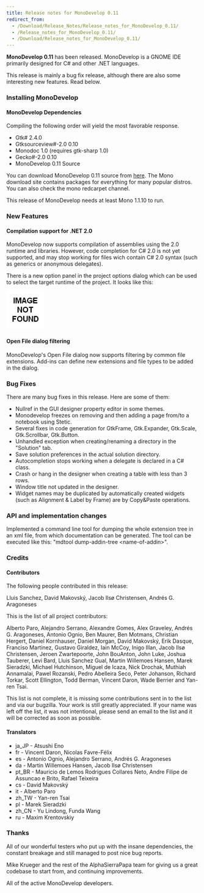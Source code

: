 ```yaml
---
title: Release notes for MonoDevelop 0.11
redirect_from:
  - /Download/Release_Notes/Release_notes_for_MonoDevelop_0.11/
  - /Release_notes_for_MonoDevelop_0.11/
  - /Download/Release_notes_for_MonoDevelop_0.11/
---
```


**MonoDevelop 0.11** has been released. MonoDevelop is a GNOME IDE primarily designed for C# and other .NET languages.

This release is mainly a bug fix release, although there are also some interesting new features. Read below.

### Installing MonoDevelop

#### MonoDevelop Dependencies

Compiling the following order will yield the most favorable response.

-   Gtk# 2.4.0
-   Gtksourceview\#-2.0 0.10
-   Monodoc 1.0 (requires gtk-sharp 1.0)
-   Gecko\#-2.0 0.10
-   MonoDevelop 0.11 Source

You can download MonoDevelop 0.11 source from [here](/download/ "Download"). The Mono download site contains packages for everything for many popular distros. You can also check the mono redcarpet channel.

This release of MonoDevelop needs at least Mono 1.1.10 to run.

### New Features

#### Compilation support for .NET 2.0

MonoDevelop now supports compilation of assemblies using the 2.0 runtime and libraries. However, code completion for C# 2.0 is not yet supported, and may stop working for files wich contain C# 2.0 syntax (such as generics or anonymous delegates).

There is a new option panel in the project options dialog which can be used to select the target runtime of the project. It looks like this:

![Image:MdProjectRuntimeOptions.png](/images/404.png)

#### Open File dialog filtering

MonoDevelop's Open File dialog now supports filtering by common file extensions. Add-ins can define new extensions and file types to be added in the dialog.

### Bug Fixes

There are many bug fixes in this release. Here are some of them:

-   Nullref in the GUI designer property editor in some themes.
-   Monodevelop freezes on removing and then adding a page from/to a notebook using Stetic.
-   Several fixes in code generation for GtkFrame, Gtk.Expander, Gtk.Scale, Gtk.Scrollbar, Gtk.Button.
-   Unhandled exception when creating/renaming a directory in the "Solution" tab.
-   Save solution preferences in the actual solution directory.
-   Autocompletion stops working when a delegate is declared in a C# class.
-   Crash or hang in the designer when creating a table with less than 3 rows.
-   Window title not updated in the designer.
-   Widget names may be duplicated by automatically created widgets (such as Alignment & Label by Frame) are by Copy&Paste operations.

### API and implementation changes

Implemented a command line tool for dumping the whole extension tree in an xml file, from which documentation can be generated. The tool can be executed like this: "mdtool dump-addin-tree \<name-of-addin\>".

### Credits

#### Contributors

The following people contributed in this release:

Lluis Sanchez, David Makovský, Jacob Ilsø Christensen, Andrés G. Aragoneses

This is the list of all project contributors:

Alberto Paro, Alejandro Serrano, Alexandre Gomes, Alex Graveley, Andrés G. Aragoneses, Antonio Ognio, Ben Maurer, Ben Motmans, Christian Hergert, Daniel Kornhauser, Daniel Morgan, David Makovský, Erik Dasque, Franciso Martinez, Gustavo Giraldez, Iain McCoy, Inigo Illan, Jacob Ilsø Christensen, Jeroen Zwartepoorte, John BouAnton, John Luke, Joshua Tauberer, Levi Bard, Lluis Sanchez Gual, Martin Willemoes Hansen, Marek Sieradzki, Michael Hutchinson, Miguel de Icaza, Nick Drochak, Muthiah Annamalai, Pawel Rozanski, Pedro Abelleira Seco, Peter Johanson, Richard Torkar, Scott Ellington, Todd Berman, Vincent Daron, Wade Berrier and Yan-ren Tsai.

This list is not complete, it is missing some contributions sent in to the list and via our bugzilla. Your work is still greatly appreciated. If your name was left off the list, it was not intentional, please send an email to the list and it will be corrected as soon as possible.

#### Translators

-   ja\_JP - Atsushi Eno
-   fr - Vincent Daron, Nicolas Favre-Félix
-   es - Antonio Ognio, Alejandro Serrano, Andrés G. Aragoneses
-   da - Martin Willemoes Hansen, Jacob Ilsø Christensen
-   pt\_BR - Mauricio de Lemos Rodrigues Collares Neto, Andre Filipe de Assuncao e Brito, Rafael Teixeira
-   cs - David Makovský
-   it - Alberto Paro
-   zh\_TW - Yan-ren Tsai
-   pl - Marek Sieradzki
-   zh\_CN - Yu Lindong, Funda Wang
-   ru - Maxim Krentovskiy

### Thanks

All of our wonderful testers who put up with the insane dependencies, the constant breakage and still managed to post nice bug reports.

Mike Krueger and the rest of the AlphaSierraPapa team for giving us a great codebase to start from, and continuing improvements.

All of the active MonoDevelop developers.
